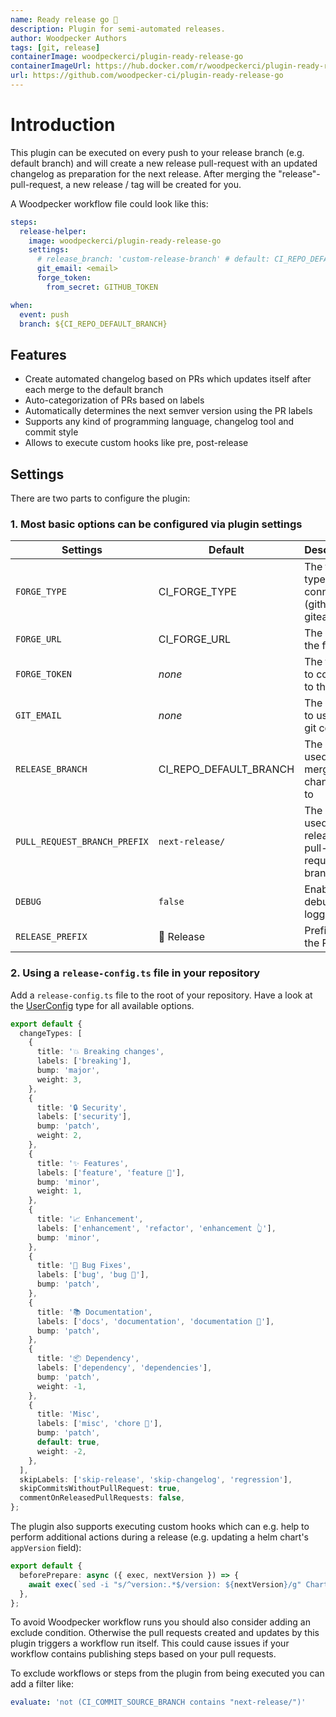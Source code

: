 ```yaml
---
name: Ready release go 🚀
description: Plugin for semi-automated releases.
author: Woodpecker Authors
tags: [git, release]
containerImage: woodpeckerci/plugin-ready-release-go
containerImageUrl: https://hub.docker.com/r/woodpeckerci/plugin-ready-release-go
url: https://github.com/woodpecker-ci/plugin-ready-release-go
---
```


# Introduction

This plugin can be executed on every push to your release branch (e.g. default branch) and will create a new release pull-request with an updated changelog
as preparation for the next release.
After merging the "release"-pull-request, a new release / tag will be created for you.

A Woodpecker workflow file could look like this:

```yaml
steps:
  release-helper:
    image: woodpeckerci/plugin-ready-release-go
    settings:
      # release_branch: 'custom-release-branch' # default: CI_REPO_DEFAULT_BRANCH
      git_email: <email>
      forge_token:
        from_secret: GITHUB_TOKEN

when:
  event: push
  branch: ${CI_REPO_DEFAULT_BRANCH}
```

## Features

- Create automated changelog based on PRs which updates itself after each merge to the default branch
- Auto-categorization of PRs based on labels
- Automatically determines the next semver version using the PR labels
- Supports any kind of programming language, changelog tool and commit style
- Allows to execute custom hooks like pre, post-release

## Settings

There are two parts to configure the plugin:

### 1. Most basic options can be configured via plugin settings

| Settings                     | Default                | Description                                       |
| ---------------------------- | ---------------------- | ------------------------------------------------- |
| `FORGE_TYPE`                 | CI_FORGE_TYPE          | The forge type we connect to (github, gitea, ...) |
| `FORGE_URL`                  | CI_FORGE_URL           | The url of the forge                              |
| `FORGE_TOKEN`                | _none_                 | The token to connect to the forge                 |
| `GIT_EMAIL`                  | _none_                 | The email to use for git commits                  |
| `RELEASE_BRANCH`             | CI_REPO_DEFAULT_BRANCH | The branch used to merge the changelog to         |
| `PULL_REQUEST_BRANCH_PREFIX` | `next-release/`        | The prefix used for release pull-request branches |
| `DEBUG`                      | `false`                | Enable debug logging                              |
| `RELEASE_PREFIX`             | 🎉 Release             | Prefix of the PR title                            |

### 2. Using a `release-config.ts` file in your repository

Add a `release-config.ts` file to the root of your repository. Have a look at the [UserConfig](https://github.com/woodpecker-ci/plugin-ready-release-go/blob/main/src/utils/types.ts) type for all available options.

```ts
export default {
  changeTypes: [
    {
      title: '💥 Breaking changes',
      labels: ['breaking'],
      bump: 'major',
      weight: 3,
    },
    {
      title: '🔒 Security',
      labels: ['security'],
      bump: 'patch',
      weight: 2,
    },
    {
      title: '✨ Features',
      labels: ['feature', 'feature 🚀️'],
      bump: 'minor',
      weight: 1,
    },
    {
      title: '📈 Enhancement',
      labels: ['enhancement', 'refactor', 'enhancement 👆️'],
      bump: 'minor',
    },
    {
      title: '🐛 Bug Fixes',
      labels: ['bug', 'bug 🐛️'],
      bump: 'patch',
    },
    {
      title: '📚 Documentation',
      labels: ['docs', 'documentation', 'documentation 📖️'],
      bump: 'patch',
    },
    {
      title: '📦️ Dependency',
      labels: ['dependency', 'dependencies'],
      bump: 'patch',
      weight: -1,
    },
    {
      title: 'Misc',
      labels: ['misc', 'chore 🧰'],
      bump: 'patch',
      default: true,
      weight: -2,
    },
  ],
  skipLabels: ['skip-release', 'skip-changelog', 'regression'],
  skipCommitsWithoutPullRequest: true,
  commentOnReleasedPullRequests: false,
};
```

The plugin also supports executing custom hooks which can e.g. help to perform additional actions during a release (e.g. updating a helm chart's `appVersion` field):

```ts
export default {
  beforePrepare: async ({ exec, nextVersion }) => {
    await exec(`sed -i "s/^version:.*$/version: ${nextVersion}/g" Chart.yaml`);
  },
};
```

To avoid Woodpecker workflow runs you should also consider adding an exclude condition. Otherwise the pull requests created and updates by this plugin triggers a workflow run itself. This could cause issues if your
workflow contains publishing steps based on your pull requests.

To exclude workflows or steps from the plugin from being executed you can add a filter like:

```yml
evaluate: 'not (CI_COMMIT_SOURCE_BRANCH contains "next-release/")'
```
